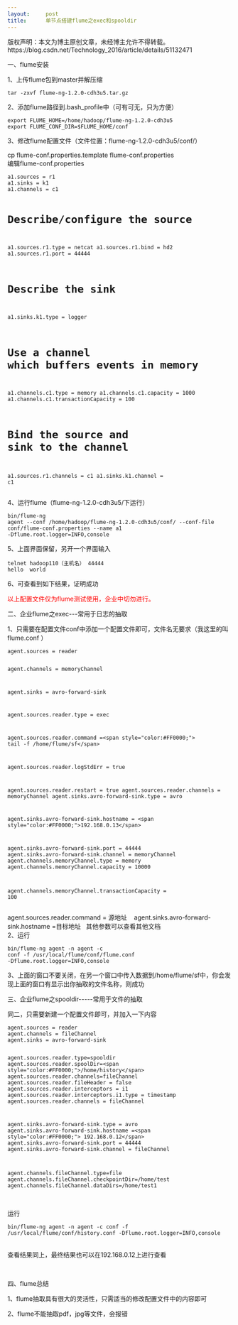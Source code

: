 ```yaml
---
layout:     post
title:      单节点搭建flume之exec和spooldir
---
```

<div id="article_content" class="article_content clearfix csdn-tracking-statistics" data-pid="blog" data-mod="popu_307" data-dsm="post">
								<div class="article-copyright">
					版权声明：本文为博主原创文章，未经博主允许不得转载。					https://blog.csdn.net/Technology_2016/article/details/51132471				</div>
								            <link rel="stylesheet" href="https://csdnimg.cn/release/phoenix/template/css/ck_htmledit_views-f76675cdea.css">
						<div class="htmledit_views" id="content_views">
                
<p>一、flume安装</p>
<p>1、上传flume包到master并解压缩<br></p>
<p></p>
<pre><code class="language-html">tar -zxvf flume-ng-1.2.0-cdh3u5.tar.gz </code></pre>2、添加flume路径到.bash_profile中（可有可无，只为方便）<br><pre><code class="language-html">export FLUME_HOME=/home/hadoop/flume-ng-1.2.0-cdh3u5
export FLUME_CONF_DIR=$FLUME_HOME/conf</code></pre>3、修改flume配置文件（文件位置：flume-ng-1.2.0-cdh3u5/conf/）
<p></p>
<p>cp flume-conf.properties.template flume-conf.properties<br>
编辑flume-conf.properties<br></p>
<pre><code class="language-html">a1.sources = r1
a1.sinks = k1
a1.channels = c1

# Describe/configure the source
a1.sources.r1.type = netcat
a1.sources.r1.bind = hd2
a1.sources.r1.port = 44444

# Describe the sink
a1.sinks.k1.type = logger

# Use a channel which buffers events in memory
a1.channels.c1.type = memory
a1.channels.c1.capacity = 1000
a1.channels.c1.transactionCapacity = 100

# Bind the source and sink to the channel
a1.sources.r1.channels = c1
a1.sinks.k1.channel = c1</code></pre>4、运行flume（flume-ng-1.2.0-cdh3u5/下运行）<br><pre><code class="language-html">bin/flume-ng agent --conf /home/hadoop/flume-ng-1.2.0-cdh3u5/conf/ --conf-file conf/flume-conf.properties --name a1 -Dflume.root.logger=INFO,console</code></pre>5、上面界面保留，另开一个界面输入
<p></p>
<p></p>
<pre><code class="language-html">telnet hadoop110（主机名） 44444
hello  world
</code></pre>6、可查看到如下结果，证明成功
<p></p>
<p><img src="" alt=""><br><span style="color:#FF0000;">以上配置文件仅为flume测试使用，企业中切勿进行。</span><br></p>
<p>二、企业flume之exec---常用于日志的抽取</p>
<p>1、只需要在配置文件conf中添加一个配置文件即可，文件名无要求（我这里的叫flume.conf ）</p>
<p></p>
<pre><code class="language-html">agent.sources = reader

agent.channels = memoryChannel

agent.sinks = avro-forward-sink

agent.sources.reader.type = exec

agent.sources.reader.command =&lt;span style="color:#FF0000;"&gt; tail -f /home/flume/sf&lt;/span&gt;

agent.sources.reader.logStdErr = true

agent.sources.reader.restart = true
agent.sources.reader.channels = memoryChannel
agent.sinks.avro-forward-sink.type = avro

agent.sinks.avro-forward-sink.hostname = &lt;span style="color:#FF0000;"&gt;192.168.0.13&lt;/span&gt;

agent.sinks.avro-forward-sink.port = 44444
agent.sinks.avro-forward-sink.channel = memoryChannel
agent.channels.memoryChannel.type = memory
agent.channels.memoryChannel.capacity = 10000

agent.channels.memoryChannel.transactionCapacity = 100</code></pre>agent.sources.reader.command = 源地址    agent.sinks.avro-forward-sink.hostname =目标地址   其他参数可以查看其他文档<br>
2、运行<pre><code class="language-html">bin/flume-ng agent -n agent -c conf -f /usr/local/flume/conf/flume.conf -Dflume.root.logger=INFO,console</code></pre>3、上面的窗口不要关闭，在另一个窗口中传入数据到/home/flume/sf中，你会发现上面的窗口有显示出你抽取的文件名称，则成功
<p></p>
<p>三、企业flume之spooldir-----常用于文件的抽取</p>
<p>同二，只需要新建一个配置文件即可，并加入一下内容</p>
<p></p>
<pre><code class="language-html">agent.sources = reader
agent.channels = fileChannel
agent.sinks = avro-forward-sink


agent.sources.reader.type=spooldir
agent.sources.reader.spoolDir=&lt;span style="color:#FF0000;"&gt;/home/history&lt;/span&gt;
agent.sources.reader.channels=fileChannel
agent.sources.reader.fileHeader = false
agent.sources.reader.interceptors = i1
agent.sources.reader.interceptors.i1.type = timestamp
agent.sources.reader.channels = fileChannel

agent.sinks.avro-forward-sink.type = avro
agent.sinks.avro-forward-sink.hostname =&lt;span style="color:#FF0000;"&gt; 192.168.0.12&lt;/span&gt;
agent.sinks.avro-forward-sink.port = 44444
agent.sinks.avro-forward-sink.channel = fileChannel


agent.channels.fileChannel.type=file
agent.channels.fileChannel.checkpointDir=/home/test
agent.channels.fileChannel.dataDirs=/home/test1</code></pre><br>
运行
<p></p>
<p></p>
<pre><code class="language-html">bin/flume-ng agent -n agent -c conf -f /usr/local/flume/conf/history.conf -Dflume.root.logger=INFO,console</code></pre><br>
查看结果同上，最终结果也可以在192.168.0.12上进行查看
<p></p>
<p><br></p>
<p>四、flume总结</p>
<p>1、flume抽取具有很大的灵活性，只需适当的修改配置文件中的内容即可</p>
<p>2、flume不能抽取pdf，jpg等文件，会报错<br></p>
            </div>
                </div>